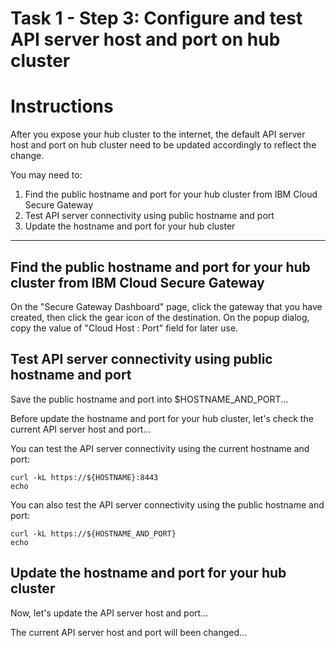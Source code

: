 # Task 1 - Step 3: Configure and test API server host and port on hub cluster

Instructions
============

After you expose your hub cluster to the internet, the default API server host and port on hub cluster need
to be updated accordingly to reflect the change.

You may need to:

1) Find the public hostname and port for your hub cluster from IBM Cloud Secure Gateway
2) Test API server connectivity using public hostname and port
3) Update the hostname and port for your hub cluster

---

## Find the public hostname and port for your hub cluster from IBM Cloud Secure Gateway

On the "Secure Gateway Dashboard" page, click the gateway that you have created, then click the gear icon of
the destination. On the popup dialog, copy the value of "Cloud Host : Port" field for later use.

## Test API server connectivity using public hostname and port

Save the public hostname and port into $HOSTNAME_AND_PORT...

<!--
var::set "The public hostname and port" "HOSTNAME_AND_PORT"
var::save "HOSTNAME_AND_PORT"
-->

Before update the hostname and port for your hub cluster, let's check the current API server host and port...

<!--
get-apiserver
-->

You can test the API server connectivity using the current hostname and port:

```shell
curl -kL https://${HOSTNAME}:8443
echo
```

You can also test the API server connectivity using the public hostname and port:

```shell
curl -kL https://${HOSTNAME_AND_PORT}
echo
```

## Update the hostname and port for your hub cluster

Now, let's update the API server host and port...

<!--
set-apiserver ${HOSTNAME_AND_PORT}
-->

The current API server host and port will been changed...

<!--
get-apiserver
-->
